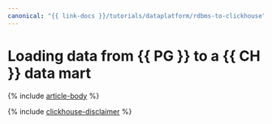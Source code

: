 ```yaml
---
canonical: "{{ link-docs }}/tutorials/dataplatform/rdbms-to-clickhouse"
---
```


# Loading data from {{ PG }} to a {{ CH }} data mart


{% include [article-body](../../_tutorials/dataplatform/rdbms-to-clickhouse.md) %}

{% include [clickhouse-disclaimer](../../_includes/clickhouse-disclaimer.md) %}
